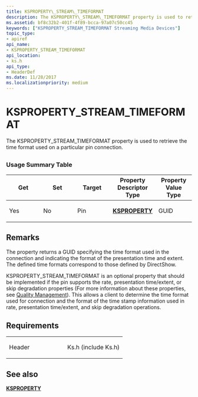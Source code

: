 ```yaml
---
title: KSPROPERTY\_STREAM\_TIMEFORMAT
description: The KSPROPERTY\_STREAM\_TIMEFORMAT property is used to retrieve the time format used on a particular pin connection.
ms.assetid: bf8c32b2-401f-4f89-bcca-97a07c50cc45
keywords: ["KSPROPERTY_STREAM_TIMEFORMAT Streaming Media Devices"]
topic_type:
- apiref
api_name:
- KSPROPERTY_STREAM_TIMEFORMAT
api_location:
- ks.h
api_type:
- HeaderDef
ms.date: 11/28/2017
ms.localizationpriority: medium
---
```


# KSPROPERTY\_STREAM\_TIMEFORMAT


The KSPROPERTY\_STREAM\_TIMEFORMAT property is used to retrieve the time format used on a particular pin connection.

## <span id="ddk_ksproperty_stream_timeformat_ks"></span><span id="DDK_KSPROPERTY_STREAM_TIMEFORMAT_KS"></span>


### Usage Summary Table

<table>
<colgroup>
<col width="20%" />
<col width="20%" />
<col width="20%" />
<col width="20%" />
<col width="20%" />
</colgroup>
<thead>
<tr class="header">
<th>Get</th>
<th>Set</th>
<th>Target</th>
<th>Property Descriptor Type</th>
<th>Property Value Type</th>
</tr>
</thead>
<tbody>
<tr class="odd">
<td><p>Yes</p></td>
<td><p>No</p></td>
<td><p>Pin</p></td>
<td><p><a href="https://docs.microsoft.com/windows-hardware/drivers/ddi/ks/ns-ks-ksidentifier" data-raw-source="[&lt;strong&gt;KSPROPERTY&lt;/strong&gt;](https://docs.microsoft.com/windows-hardware/drivers/ddi/ks/ns-ks-ksidentifier)"><strong>KSPROPERTY</strong></a></p></td>
<td><p>GUID</p></td>
</tr>
</tbody>
</table>

 

Remarks
-------

The property returns a GUID specifying the time format used in the connection and indicating the format of the presentation time and extent. The defined time formats correspond to those defined by DirectShow.

KSPROPERTY\_STREAM\_TIMEFORMAT is an optional property that should be implemented if the pin supports the rate, presentation time/extent, or skip degradation properties (For more information about these properties, see [Quality Management](https://docs.microsoft.com/windows-hardware/drivers/stream/quality-management)). This allows a client to determine the time format used for connection and the format of the time stamp information used in rate, presentation time/extent, and skip degradation operations.

Requirements
------------

<table>
<colgroup>
<col width="50%" />
<col width="50%" />
</colgroup>
<tbody>
<tr class="odd">
<td><p>Header</p></td>
<td>Ks.h (include Ks.h)</td>
</tr>
</tbody>
</table>

## See also


[**KSPROPERTY**](https://docs.microsoft.com/windows-hardware/drivers/ddi/ks/ns-ks-ksidentifier)

 

 






